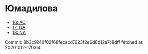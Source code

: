# Юмадилова
- [16: AC](16.md)
- [17: NA](17.md)
- [18: NA](18.md)

Commit: 8b3c9246f02f68fecacd7623f2e6d8d12a7d8dff
 fetched at: 20201012-170314
